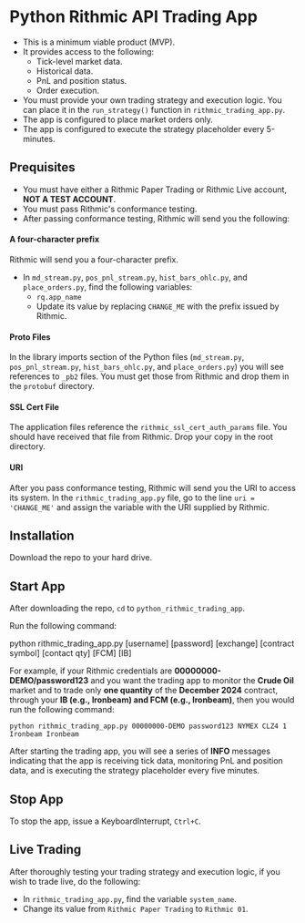 # Python Rithmic API Trading App

* This is a minimum viable product (MVP).
* It provides access to the following:
    * Tick-level market data.
    * Historical data.
    * PnL and position status.
    * Order execution.
* You must provide your own trading strategy and execution logic. You can place it in the `run_strategy()` function in `rithmic_trading_app.py`.
* The app is configured to place market orders only.
* The app is configured to execute the strategy placeholder every 5-minutes.

## Prequisites

* You must have either a Rithmic Paper Trading or Rithmic Live account, **NOT A TEST ACCOUNT**.
* You must pass Rithmic's conformance testing.
* After passing conformance testing, Rithmic will send you the following:

#### A four-character prefix

Rithmic will send you a four-character prefix.

* In `md_stream.py`, `pos_pnl_stream.py`, `hist_bars_ohlc.py`, and `place_orders.py`, find the following variables:
    * `rq.app_name`
    * Update its value by replacing `CHANGE_ME` with the prefix issued by Rithmic.

#### Proto Files

In the library imports section of the Python files (`md_stream.py`, `pos_pnl_stream.py`, `hist_bars_ohlc.py`, and `place_orders.py`) you will see references to `_pb2` files.  You must get those from Rithmic and drop them in the `protobuf` directory.

#### SSL Cert File

The application files reference the `rithmic_ssl_cert_auth_params` file.  You should have received that file from Rithmic.  Drop your copy in the root directory.

#### URI

After you pass conformance testing, Rithmic will send you the URI to access its system.  In the `rithmic_trading_app.py` file, go to the line `uri = 'CHANGE_ME'` and assign the variable with the URI supplied by Rithmic.

    
## Installation

Download the repo to your hard drive.

## Start App

After downloading the repo, `cd` to `python_rithmic_trading_app`.

Run the following command:


python rithmic_trading_app.py [username] [password] [exchange] [contract symbol] [contact qty] [FCM] [IB]


For example, if your Rithmic credentials are **00000000-DEMO/password123** and you want the trading app to monitor the **Crude Oil** market and to trade only **one quantity** of the **December 2024** contract, through your **IB (e.g., Ironbeam) and FCM (e.g., Ironbeam)**, then you would run the following command:

```
python rithmic_trading_app.py 00000000-DEMO password123 NYMEX CLZ4 1 Ironbeam Ironbeam
``` 

After starting the trading app, you will see a series of **INFO** messages indicating that the app is receiving tick data, monitoring PnL and position data, and is executing the strategy placeholder every five minutes.

## Stop App

To stop the app, issue a KeyboardInterrupt, `Ctrl+C`.

## Live Trading

After thoroughly testing your trading strategy and execution logic, if you wish to trade live, do the following:

* In `rithmic_trading_app.py`, find the variable `system_name`.
* Change its value from `Rithmic Paper Trading` to `Rithmic 01`.
     


